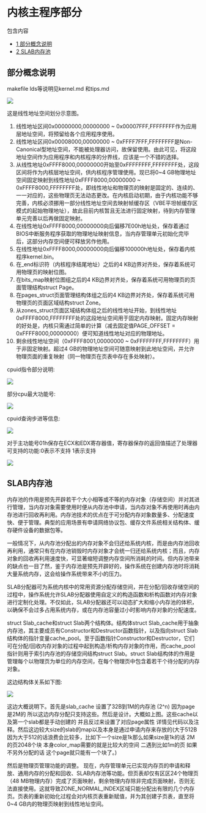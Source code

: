 # 内核主程序部分

包含内容
-  [1 部分概念说明](#c1)
-  [2 SLAB内存池](#c2)

<div id=c1><h2>部分概念说明</h2></div>

makefile lds等说明见kernel.md 和tips.md

<img src="./img/linear_address_assert.png">

这是线性地址空间划分示意图。


1. 线性地址区间0x00000000,00000000 ~ 0x00007FFF,FFFFFFFF作为应用层地址空间，将预留给各个应用程序使用。
2. 线性地址区间0x00008000,00000000 ~ 0xFFFF7FFF,FFFFFFFF是Non-Canonical型地址空间，不能被处理器访问，故保留使用。由此可见，将这段地址空间作为应用程序和内核程序的分界线，应该是一个不错的选择。
3. 从线性地址0xFFFF8000,00000000开始至0xFFFFFFFF,FFFFFFFF处，这段区间将作为内核层地址空间，供内核程序管理使用。现已将0~4 GB物理地址空间固定映射到线性地址0xFFFF8000,00000000 ~ 0xFFFF8000,FFFFFFFF处，即线性地址和物理页的映射是固定的、连续的、一一对应的，这些物理页无法动态更改。在内核启动初期，由于内核功能不够完善，内核必须挪用一部分线性地址空间去映射帧缓存区（VBE平坦帧缓存区模式的起始物理地址），故此目前内核暂且无法进行固定映射，待到内存管理单元完善以后再做固定映射。
4. 在线性地址0xFFFF8000,00000000向后偏移7E00h地址处，保存着通过BIOS中断服务程序获取的物理地址映射信息，当内存管理单元初始化完毕后，这部分内存空间便可释放另作他用。
5. 在线性地址0xFFFF8000,00000000向后偏移100000h地址处，保存着内核程序kernel.bin。
6. 在_end标识符（内核程序结尾地址）之后的4 KB边界对齐处，保存着系统可用物理页的映射位图。
7. 在bits_map映射位图组之后的4 KB边界对齐处，保存着系统可用物理页的页面管理结构struct Page。
8. 在pages_struct页面管理结构体组之后的4 KB边界对齐处，保存着系统可用物理页的页面区域结构struct Zone。
9. 从zones_struct页面区域结构体组之后的线性地址开始，到线性地址0xFFFF8000,FFFFFFFF处的这段地址空间用于固定内存映射。固定内存映射的好处是，内核只需通过简单的计算（减去固定值PAGE_OFFSET = 0xFFFF8000,00000000）便可知道线性地址对应的物理地址。
10. 剩余线性地址空间（0xFFFF8001,00000000 ~ 0xFFFFFFFF,FFFFFFFF）用于非固定映射。超过4 GB的物理地址空间可随意映射到此地址空间，并允许物理页面的重复映射（同一物理页在页表中存在多处映射）。



cpuid指令部分说明:

<img src="./img/cpuid_op.png">

部分cpu最大功能号:

<img src="./img/maxop_cpuid.png">

cpuid查询步进等信息:

<img src="./img/cpuid_version.png">

对于主功能号01h保存在ECX和EDX寄存器值，寄存器保存的返回值描述了处理器可支持的功能:0表示不支持 1表示支持

<img src="./img/return_bit_cpuid.png">


<div id=c2><h2>SLAB内存池</h2></div>

内存池的作用是预先开辟若干个大小相等或不等的内存对象（存储空间）并对其进行管理，当内存对象需要使用时便从内存池中申请，当内存对象不再使用时再由内存池进行回收再利用。内存池技术的优点在于可分配内存对象数量多、分配速度快、便于管理。典型的应用场景有申请网络协议包、缓存文件系统相关结构体、缓存硬件设备的数据包等。

一般情况下，从内存池分配出的内存对象不会归还给系统内核，而是由内存池回收再利用，通常只有在内存池销毁时内存对象才会统一归还给系统内核；而且，内存对象的回收再利用速度快，可显著缩短调整内存空间所消耗的时间。但内存池带来的缺点也一目了然，鉴于内存池是预先开辟好的，操作系统在创建内存池时将消耗大量系统内存，这会给操作系统带来不小的压力。

SLAB分配器可为系统内核中的常用资源分配存储空间，并在分配/回收存储空间的过程中，操作系统允许SLAB分配器使用自定义的构造函数和析构函数对内存对象进行定制化处理。不仅如此，SLAB分配器还可以动态扩大和缩小内存池的体积，以确保不会过多占用系统内存，或在内存池容量过小时影响内存对象的分配速度。

struct Slab_cache和struct Slab两个结构体。结构体struct Slab_cache用于抽象内存池，其主要成员有Constructor和Destructor函数指针，以及指向struct Slab结构体的指针变量cache_pool。至于函数指针Constructor和Destructor，它们可在分配/回收内存对象的过程中起到构造/析构内存对象的作用，而cache_pool指针则用于索引内存池的存储空间结构struct Slab。struct Slab结构体的作用是管理每个以物理页为单位的内存空间，在每个物理页中包含着若干个待分配的内存对象。

这边结构体关系如下图:

<img src="./img/slab_mm_struct_design.png">

这边大概说明下。首先是slab_cache 设置了32B到1M的内存池 (2^n) 因为page是2M的 所以这边内存分配只支持这些。然后是设计。大概如上图。这些cache以及第一个slab都是手动创建的  并且反过来设置了对应page属性 详情见代码以及注释。然后这边较大size的slab的map以及本身是通过申请内存来存放的(大于512B 因为大于512的话浪费会比较多，比如下一个size是1k那么如果size是1k的话 2M的页2048个块 本身color_map需要的就是比较大的空间 二遇到比如1m的页 如果不另外分配的话 这个page就只能有一个块了。) 


然后是物理页管理功能的调整。
现在，内存管理单元已实现内存页的申请和释放、通用内存的分配和回收、SLAB内存池等功能。但页表却仅有区区24个物理页（48 MB物理内存）完成了页面映射，剩余物理内存除非完成页面映射，否则无法直接使用。这就导致ZONE_NORMAL_INDEX区域只能分配出有限的几个内存页。页表的重新初始化过程会对内核页表重新赋值，并为其创建子页表，直至将0~4 GB内的物理页映射到线性地址空间。






